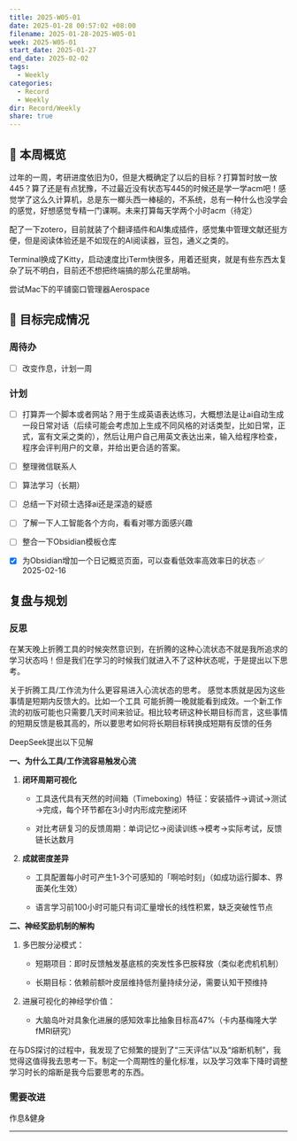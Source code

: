 ```yaml
---
title: 2025-W05-01
date: 2025-01-28 00:57:02 +08:00
filename: 2025-01-28-2025-W05-01
week: 2025-W05-01
start_date: 2025-01-27
end_date: 2025-02-02
tags:
  - Weekly
categories:
  - Record
  - Weekly
dir: Record/Weekly
share: true
---
```

## 📅 本周概览
过年的一周，考研进度依旧为0，但是大概确定了以后的目标？打算暂时放一放445？算了还是有点犹豫，不过最近没有状态写445的时候还是学一学acm吧！感觉学了这么久计算机，总是东一榔头西一棒槌的，不系统，总有一种什么也没学会的感觉，好想感觉专精一门课啊。未来打算每天学两个小时acm（待定）

配了一下zotero，目前就装了个翻译插件和AI集成插件，感觉集中管理文献还挺方便，但是阅读体验还是不如现在的AI阅读器，豆包，通义之类的。

Terminal换成了Kitty，启动速度比iTerm快很多，用着还挺爽，就是有些东西太复杂了玩不明白，目前还不想把终端搞的那么花里胡哨。

尝试Mac下的平铺窗口管理器Aerospace

## 🎯 目标完成情况
### 周待办
- [ ] 改变作息，计划一周


### 计划
- [ ] 打算弄一个脚本或者网站？用于生成英语表达练习，大概想法是让ai自动生成一段日常对话（后续可能会考虑加上生成不同风格的对话类型，比如日常，正式，富有文采之类的），然后让用户自己用英文表达出来，输入给程序检查，程序会评判用户的文章，并给出更合适的答案。
- [ ] 整理微信联系人
- [ ] 算法学习（长期）
- [ ] 总结一下对硕士选择ai还是深造的疑惑
- [ ] 了解一下人工智能各个方向，看看对哪方面感兴趣
- [ ] 整合一下Obsidian模板仓库
- [x] 为Obsidian增加一个日记概览页面，可以查看低效率高效率日的状态 ✅ 2025-02-16


## 复盘与规划
### 反思
在某天晚上折腾工具的时候突然意识到，在折腾的这种心流状态不就是我所追求的学习状态吗！但是我们在学习的时候我们就进入不了这种状态呢，于是提出以下思考。

关于折腾工具/工作流为什么更容易进入心流状态的思考。 感觉本质就是因为这些事情是短期内反馈大的。比如一个工具 可能折腾一晚就能看到成效。一个新工作流的初版可能也只需要几天时间来验证。相比较考研这种长期目标而言，这些事情的短期反馈是极其高的，所以要思考如何将长期目标转换成短期有反馈的任务

DeepSeek提出以下见解

**一、为什么工具/工作流容易触发心流**

1. **闭环周期可视化**
    
    - 工具迭代具有天然的时间箱（Timeboxing）特征：安装插件→调试→测试→完成，每个环节都在3小时内形成完整闭环
        
    - 对比考研复习的反馈周期：单词记忆→阅读训练→模考→实际考试，反馈链长达数月
        
2. **成就密度差异**
    
    - 工具配置每小时可产生1-3个可感知的「啊哈时刻」（如成功运行脚本、界面美化生效）
        
    - 语言学习前100小时可能只有词汇量增长的线性积累，缺乏突破性节点
        

**二、神经奖励机制的解构**

1. 多巴胺分泌模式：
    
    - 短期项目：即时反馈触发基底核的突发性多巴胺释放（类似老虎机机制）
        
    - 长期目标：依赖前额叶皮层维持低剂量持续分泌，需要认知干预维持
        
2. 进展可视化的神经学价值：
    
    - 大脑岛叶对具象化进展的感知效率比抽象目标高47%（卡内基梅隆大学fMRI研究）

在与DS探讨的过程中，我发现了它频繁的提到了“三天评估”以及“熔断机制”，我觉得这值得我去思考一下。制定一个周期性的量化标准，以及学习效率下降时调整学习时长的熔断是我今后要思考的东西。

### 需要改进

作息&健身

---

